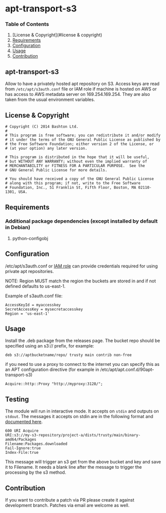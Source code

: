 # apt-transport-s3

### Table of Contents
1. [License & Copyright](#license & copyright)
2. [Requirements](#requirements)
3. [Configuration](#configuration)
4. [Usage](#usage)
5. [Contribution](#contribution)

## apt-transport-s3
Allow to have a privately hosted apt repository on S3. Access keys are read from
`/etc/apt/s3auth.conf` file or IAM role if machine is hosted on AWS or has
access to AWS metadata server on 169.254.169.254.  They are also taken from the
usual environment variables.

## License & Copyright
    # Copyright (C) 2014 Bashton Ltd.
    #
    # This program is free software; you can redistribute it and/or modify
    # it under the terms of the GNU General Public License as published by
    # the Free Software Foundation; either version 2 of the License, or
    # (at your option) any later version.

    # This program is distributed in the hope that it will be useful,
    # but WITHOUT ANY WARRANTY; without even the implied warranty of
    # MERCHANTABILITY or FITNESS FOR A PARTICULAR PURPOSE.  See the
    # GNU General Public License for more details.

    # You should have received a copy of the GNU General Public License
    # along with this program; if not, write to the Free Software
    # Foundation, Inc., 51 Franklin St, Fifth Floor, Boston, MA 02110-1301, USA.


## Requirements
### Additional package dependencies (except installed by default in Debian)
1. python-configobj

## Configuration
/etc/apt/s3auth.conf or <a href="http://docs.aws.amazon.com/AWSEC2/latest/UserGuide/iam-roles-for-amazon-ec2.html">IAM role</a>
can provide credentials required for using private apt repositories.

NOTE: Region MUST match the region the buckets are stored in and if not defined defaults to us-east-1.

Example of s3auth.conf file:
```
AccessKeyId = myaccesskey
SecretAccessKey = mysecretaccesskey
Region = 'us-east-1'
```

## Usage
Install the .deb package from the releases page.  The bucket repo should be
specified using an s3:// prefix, for example:

`deb s3://aptbucketname/repo/ trusty main contrib non-free`

if you need to use a proxy to connect to the internet you can specify this
as an APT configuration directive (for example in
/etc/apt/apt.conf.d/90apt-transport-s3)

`Acquire::http::Proxy "http://myproxy:3128/";`

## Testing
The module will run in interactive mode.  It accepts on `stdin` and outputs on `stdout`.  The messages it accepts on stdin
are in the following format and [documented here](http://www.fifi.org/doc/libapt-pkg-doc/method.html/index.html#abstract).

```
600 URI Acquire
URI:s3://my-s3-repository/project-a/dists/trusty/main/binary-amd64/Packages
Filename:Packages.downloaded
Fail-Ignore:true
Index-File:true

```

This message will trigger an s3 get from the above bucket and key and save it to Filename.  It needs a blank line after the message to trigger the processing by the s3 method.

## Contribution
If you want to contribute a patch via PR please create it against development
branch. Patches via email are welcome as well.
